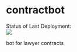 # contractbot

Status of Last Deployment:<br>
<img src="https://github.com/CyberspaceUZ/contractbot/workflows/django-ci-cd/badge-svg?branch=master"><br>

bot for lawyer contracts 
